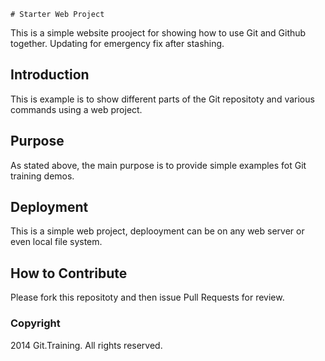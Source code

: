 	# Starter Web Project

This is a simple website prooject for 
showing how to use Git and Github together. 
Updating for emergency fix after stashing.

## Introduction

This is example is to show different parts of the Git repositoty
and various commands using a web project.

## Purpose

As stated above, the main purpose is to 
provide simple examples fot Git training demos.

## Deployment

This is a simple web project, deplooyment
can be on any web server or even local
file system.

## How to Contribute

Please fork this repositoty and then issue Pull Requests for
review.

### Copyright

2014 Git.Training. All rights reserved.